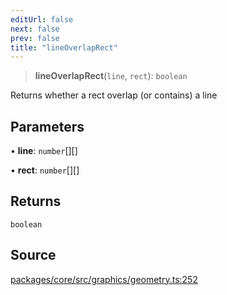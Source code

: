 ```yaml
---
editUrl: false
next: false
prev: false
title: "lineOverlapRect"
---
```


> **lineOverlapRect**(`line`, `rect`): `boolean`

Returns whether a rect overlap (or contains) a line

## Parameters

• **line**: `number`[][]

• **rect**: `number`[][]

## Returns

`boolean`

## Source

[packages/core/src/graphics/geometry.ts:252](https://github.com/dgmjs/dgmjs/blob/main/packages/core/src/graphics/geometry.ts#L252)
